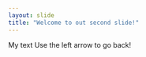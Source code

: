 ```yaml
---
layout: slide
title: "Welcome to out second slide!"
---
```

My text 
Use the left arrow to go back!
